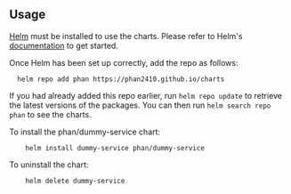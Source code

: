 ## Usage

[Helm](https://helm.sh) must be installed to use the charts.  Please refer to
Helm's [documentation](https://helm.sh/docs) to get started.

Once Helm has been set up correctly, add the repo as follows:

```
  helm repo add phan https://phan2410.github.io/charts
```

If you had already added this repo earlier, run `helm repo update` to retrieve
the latest versions of the packages.  You can then run `helm search repo phan` to see the charts.

To install the phan/dummy-service chart:

```
    helm install dummy-service phan/dummy-service
```

To uninstall the chart:

```
    helm delete dummy-service
```